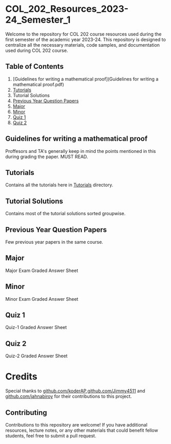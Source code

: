 # COL_202_Resources_2023-24_Semester_1

Welcome to the repository for COL 202 course resources used during the first semester of the academic year 2023-24. This repository is designed to centralize all the necessary materials, code samples, and documentation used during COL 202 course.

## Table of Contents

1. [Guidelines for writing a mathematical proof](Guidelines for writing a mathematical proof.pdf)
2. [Tutorials](Tutorials)
3. Tutorial Solutions
4. [Previous Year Question Papers](PYQ)
5. [Major](Major.pdf)
6. [Minor](Minor.pdf)
7. [Quiz 1](Quiz1.pdf)
8. [Quiz 2](Quiz2.pdf)

## Guidelines for writing a mathematical proof

Proffesors and TA's generally keep in mind the points mentioned in this during grading the paper. MUST READ.

## Tutorials

Contains all the tutorials here in [Tutorials](./tutorials/) directory.

## Tutorial Solutions

Contains most of the tutorial solutions sorted groupwise.

## Previous Year Question Papers

Few previous year papers in the same course.

## Major

Major Exam Graded Answer Sheet

## Minor

Minor Exam Graded Answer Sheet

## Quiz 1

Quiz-1 Graded Answer Sheet

## Quiz 2

Quiz-2 Graded Answer Sheet


# Credits

Special thanks to [github.com/koderAP](https://github.com/koderAP),[github.com/Jimmy4511](https://github.com/Jimmy4511) and [github.com/jahnabiroy](https://github.com/jahnabiroy)  for their contributions to this project.


## Contributing

Contributions to this repository are welcome! If you have additional resources, lecture notes, or any other materials that could benefit fellow students, feel free to submit a pull request.
